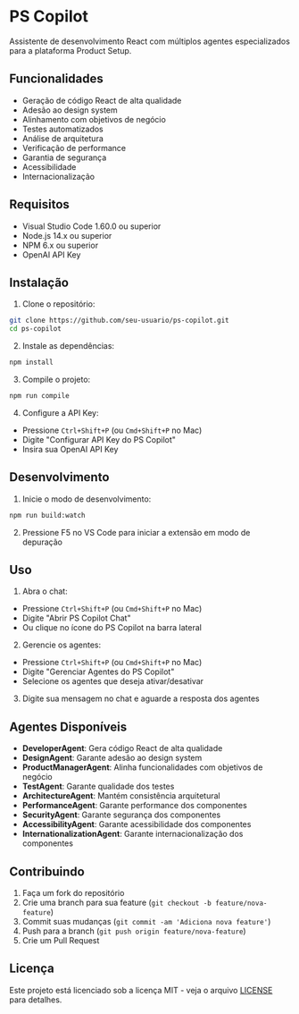 # PS Copilot

Assistente de desenvolvimento React com múltiplos agentes especializados para a plataforma Product Setup.

## Funcionalidades

- Geração de código React de alta qualidade
- Adesão ao design system
- Alinhamento com objetivos de negócio
- Testes automatizados
- Análise de arquitetura
- Verificação de performance
- Garantia de segurança
- Acessibilidade
- Internacionalização

## Requisitos

- Visual Studio Code 1.60.0 ou superior
- Node.js 14.x ou superior
- NPM 6.x ou superior
- OpenAI API Key

## Instalação

1. Clone o repositório:

```bash
git clone https://github.com/seu-usuario/ps-copilot.git
cd ps-copilot
```

2. Instale as dependências:

```bash
npm install
```

3. Compile o projeto:

```bash
npm run compile
```

4. Configure a API Key:

- Pressione `Ctrl+Shift+P` (ou `Cmd+Shift+P` no Mac)
- Digite "Configurar API Key do PS Copilot"
- Insira sua OpenAI API Key

## Desenvolvimento

1. Inicie o modo de desenvolvimento:

```bash
npm run build:watch
```

2. Pressione F5 no VS Code para iniciar a extensão em modo de depuração

## Uso

1. Abra o chat:

- Pressione `Ctrl+Shift+P` (ou `Cmd+Shift+P` no Mac)
- Digite "Abrir PS Copilot Chat"
- Ou clique no ícone do PS Copilot na barra lateral

2. Gerencie os agentes:

- Pressione `Ctrl+Shift+P` (ou `Cmd+Shift+P` no Mac)
- Digite "Gerenciar Agentes do PS Copilot"
- Selecione os agentes que deseja ativar/desativar

3. Digite sua mensagem no chat e aguarde a resposta dos agentes

## Agentes Disponíveis

- **DeveloperAgent**: Gera código React de alta qualidade
- **DesignAgent**: Garante adesão ao design system
- **ProductManagerAgent**: Alinha funcionalidades com objetivos de negócio
- **TestAgent**: Garante qualidade dos testes
- **ArchitectureAgent**: Mantém consistência arquitetural
- **PerformanceAgent**: Garante performance dos componentes
- **SecurityAgent**: Garante segurança dos componentes
- **AccessibilityAgent**: Garante acessibilidade dos componentes
- **InternationalizationAgent**: Garante internacionalização dos componentes

## Contribuindo

1. Faça um fork do repositório
2. Crie uma branch para sua feature (`git checkout -b feature/nova-feature`)
3. Commit suas mudanças (`git commit -am 'Adiciona nova feature'`)
4. Push para a branch (`git push origin feature/nova-feature`)
5. Crie um Pull Request

## Licença

Este projeto está licenciado sob a licença MIT - veja o arquivo [LICENSE](LICENSE) para detalhes.
